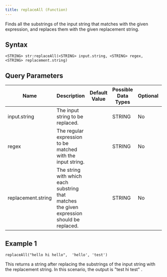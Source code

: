 ```yaml
---
title: replaceAll (Function)
---
```


Finds all the substrings of the input string that matches with the given
expression, and replaces them with the given replacement string.

## Syntax

    <STRING> str:replaceAll(<STRING> input.string, <STRING> regex, <STRING> replacement.string)

## Query Parameters

| Name               | Description                                                                                | Default Value | Possible Data Types | Optional | Dynamic |
|--------------------|--------------------------------------------------------------------------------------------|---------------|---------------------|----------|---------|
| input.string       | The input string to be replaced.                                                           |               | STRING              | No       | Yes     |
| regex              | The regular expression to be matched with the input string.                                |               | STRING              | No       | Yes     |
| replacement.string | The string with which each substring that matches the given expression should be replaced. |               | STRING              | No       | Yes     |

## Example 1

    replaceAll("hello hi hello",  'hello', 'test')

This returns a string after replacing the substrings of the input string with the replacement string. In this scenario, the output is "test hi test" .
